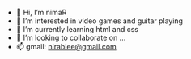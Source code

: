 - 👋 Hi, I’m nimaR
- 👀 I’m interested in video games and guitar playing
- 🌱 I’m currently learning html and css
- 💞️ I’m looking to collaborate on ...
- 📫 gmail: nirabiee@gmail.com


<!---
nirabiee/nirabiee is a ✨ special ✨ repository because its `README.md` (this file) appears on your GitHub profile.
You can click the Preview link to take a look at your changes.
--->
